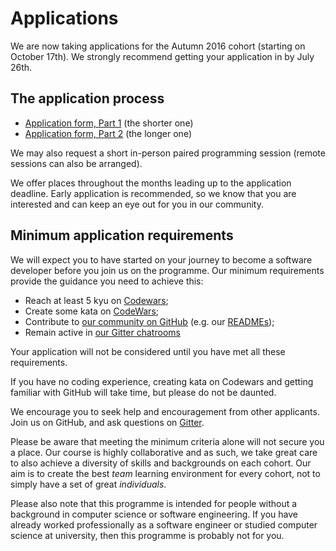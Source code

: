 # Applications

We are now taking applications for the Autumn 2016 cohort (starting on October 17th). We strongly recommend getting your application in by July 26th.

## The application process

+ [Application form, Part 1](apply1.html) (the shorter one)
+ [Application form, Part 2](apply2.html) (the longer one)

We may also request a short in-person paired programming session (remote sessions can also be arranged).

We offer places throughout the months leading up to the application deadline. Early application is recommended, so we know that you are interested and can keep an eye out for you in our community.

## Minimum application requirements

We will expect you to have started on your journey to become a software developer before you join us on the programme. Our minimum requirements provide the guidance you need to achieve this:

+ Reach at least 5 kyu on [Codewars](http://www.codewars.com/?language=javascript);
+ Create some kata on [CodeWars](http://www.codewars.com/kata/new);
+ Contribute to [our community on GitHub](https://github.com/codingforeveryone)
(e.g. our [READMEs](https://github.com/codingforeveryone/READMEs));
+ Remain active in [our Gitter chatrooms](https://gitter.im/codingforeveryone)

Your application will not be considered until you have met all these requirements.

If you have no coding experience, creating kata on Codewars and getting familiar with GitHub will take time, but please do not be daunted. 

We encourage you to seek help and encouragement from other applicants. Join us on GitHub, and ask questions on [Gitter](https://gitter.im/codingforeveryone).

Please be aware that meeting the minimum criteria alone will not secure you a place. Our course is highly collaborative and as such, we take great care to also achieve a diversity of skills and backgrounds on each cohort. Our aim is to create the best _team_ learning environment for every cohort, not to simply have a set of great _individuals_.

Please also note that this programme is intended for people without a background in computer science or software engineering. If you have already worked professionally as a software engineer or studied computer science at university, then this programme is probably not for you.